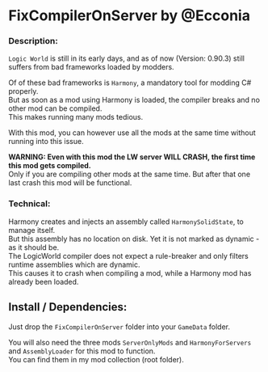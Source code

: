 # FixCompilerOnServer by @Ecconia

### Description:

`Logic World` is still in its early days, and as of now (Version: 0.90.3) still suffers from bad frameworks loaded by modders.

Of of these bad frameworks is `Harmony`, a mandatory tool for modding C# properly.\
But as soon as a mod using Harmony is loaded, the compiler breaks and no other mod can be compiled.\
This makes running many mods tedious.

With this mod, you can however use all the mods at the same time without running into this issue.

**WARNING: Even with this mod the LW server WILL CRASH, the first time this mod gets compiled.**\
Only if you are compiling other mods at the same time. But after that one last crash this mod will be functional.

### Technical:

Harmony creates and injects an assembly called `HarmonySolidState`, to manage itself.\
But this assembly has no location on disk. Yet it is not marked as dynamic - as it should be.\
The LogicWorld compiler does not expect a rule-breaker and only filters runtime assemblies which are dynamic.\
This causes it to crash when compiling a mod, while a Harmony mod has already been loaded.

## Install / Dependencies:

Just drop the `FixCompilerOnServer` folder into your `GameData` folder.

You will also need the three mods `ServerOnlyMods` and `HarmonyForServers` and `AssemblyLoader` for this mod to function.\
You can find them in my mod collection (root folder).
